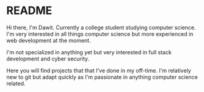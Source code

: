 # README

Hi there, I'm Dawit. Currently a college student studying computer science. I'm very interested in all things computer science but more experienced in web development at the moment. 

I'm not specialized in anything yet but very interested in full stack development and cyber security.

Here you will find projects that that I've done in my off-time. I'm relatively new to git but adapt quickly as I'm passionate in anything computer science related. 

